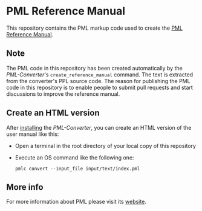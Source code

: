 # PML Reference Manual

This repository contains the PML markup code used to create the [PML Reference Manual](https://www.pml-lang.dev/docs/reference_manual/index.html).

## Note

The PML code in this repository has been created automatically by the _PML-Converter_'s `create_reference_manual` command. The text is extracted from the converter's PPL source code. The reason for publishing the PML code in this repository is to enable people to submit pull requests and start discussions to improve the reference manual.

## Create an HTML version

After [installing](https://www.pml-lang.dev/downloads/install.html) the _PML-Converter_, you can create an HTML version of the user manual like this:
- Open a terminal in the root directory of your local copy of this repository
- Execute an OS command like the following one:
  
  `pmlc convert --input_file input/text/index.pml`

## More info

For more information about PML please visit its [website](https://www.pml-lang.dev).